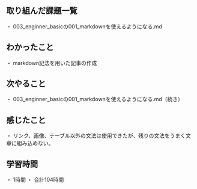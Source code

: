 ## 取り組んだ課題一覧
・ 003_enginner_basicの001_markdownを使えるようになる.md
## わかったこと
・ markdown記法を用いた記事の作成
## 次やること
・ 003_enginner_basicの001_markdownを使えるようになる.md（続き）
## 感じたこと
・ リンク、画像、テーブル以外の文法は使用できたが、残りの文法をうまく文章に組み込めない。
## 学習時間
・ 1時間
・ 合計104時間
